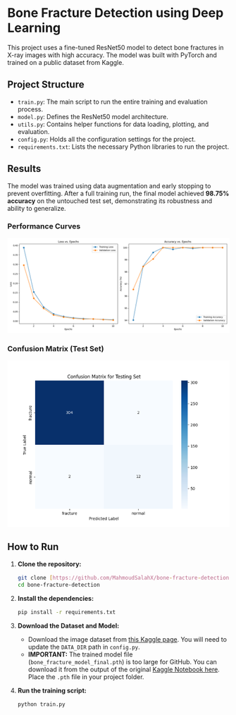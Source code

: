 # Bone Fracture Detection using Deep Learning

This project uses a fine-tuned ResNet50 model to detect bone fractures in X-ray images with high accuracy. The model was built with PyTorch and trained on a public dataset from Kaggle.

## Project Structure

- `train.py`: The main script to run the entire training and evaluation process.
- `model.py`: Defines the ResNet50 model architecture.
- `utils.py`: Contains helper functions for data loading, plotting, and evaluation.
- `config.py`: Holds all the configuration settings for the project.
- `requirements.txt`: Lists the necessary Python libraries to run the project.

## Results

The model was trained using data augmentation and early stopping to prevent overfitting. After a full training run, the final model achieved **98.75% accuracy** on the untouched test set, demonstrating its robustness and ability to generalize.

### Performance Curves
![Performance Curves](performance_curves.png)

### Confusion Matrix (Test Set)
![Confusion Matrix](confusion_matrix_Testing.png)

## How to Run

1.  **Clone the repository:**
    ```bash
    git clone [https://github.com/MahmoudSalahX/bone-fracture-detection.git](https://github.com/MahmoudSalahX/bone-fracture-detection.git)
    cd bone-fracture-detection
    ```

2.  **Install the dependencies:**
    ```bash
    pip install -r requirements.txt
    ```

3.  **Download the Dataset and Model:**
    * Download the image dataset from [this Kaggle page](https://www.kaggle.com/datasets/vuppalaadithyasairam/bone-fracture-detection-using-x-rays). You will need to update the `DATA_DIR` path in `config.py`.
    * **IMPORTANT:** The trained model file (`bone_fracture_model_final.pth`) is too large for GitHub. You can download it from the output of the original [Kaggle Notebook here](https://www.kaggle.com/code/mahmoudsalaheldeen/bone-fracture-detection-model). Place the `.pth` file in your project folder.

4.  **Run the training script:**
    ```bash
    python train.py
    ```
